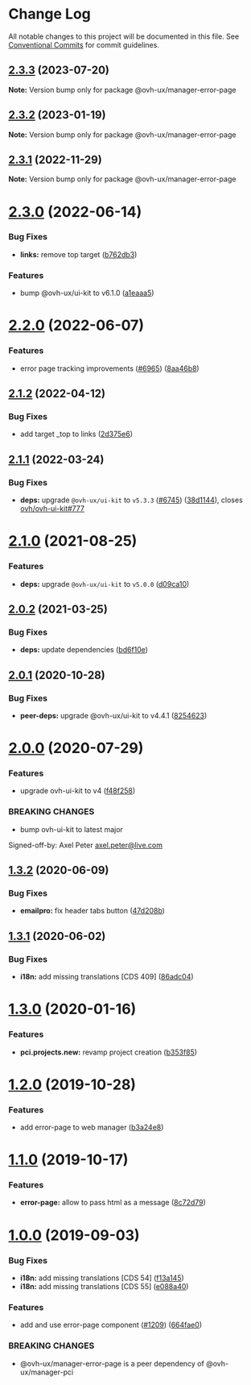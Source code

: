 # Change Log

All notable changes to this project will be documented in this file.
See [Conventional Commits](https://conventionalcommits.org) for commit guidelines.

## [2.3.3](https://github.com/ovh/manager/compare/@ovh-ux/manager-error-page@2.3.2...@ovh-ux/manager-error-page@2.3.3) (2023-07-20)

**Note:** Version bump only for package @ovh-ux/manager-error-page





## [2.3.2](https://github.com/ovh/manager/compare/@ovh-ux/manager-error-page@2.3.1...@ovh-ux/manager-error-page@2.3.2) (2023-01-19)

**Note:** Version bump only for package @ovh-ux/manager-error-page





## [2.3.1](https://github.com/ovh/manager/compare/@ovh-ux/manager-error-page@2.3.0...@ovh-ux/manager-error-page@2.3.1) (2022-11-29)

**Note:** Version bump only for package @ovh-ux/manager-error-page





# [2.3.0](https://github.com/ovh/manager/compare/@ovh-ux/manager-error-page@2.2.0...@ovh-ux/manager-error-page@2.3.0) (2022-06-14)


### Bug Fixes

* **links:** remove top target ([b762db3](https://github.com/ovh/manager/commit/b762db3180629c305b0228a62b1ab15f81c04ca4))


### Features

* bump @ovh-ux/ui-kit to v6.1.0 ([a1eaaa5](https://github.com/ovh/manager/commit/a1eaaa5cb68652d1d600ba02e0d27de557de94e5))



# [2.2.0](https://github.com/ovh/manager/compare/@ovh-ux/manager-error-page@2.1.2...@ovh-ux/manager-error-page@2.2.0) (2022-06-07)


### Features

* error page tracking improvements ([#6965](https://github.com/ovh/manager/issues/6965)) ([8aa46b8](https://github.com/ovh/manager/commit/8aa46b84bae41b995225bddc66015a7fb1c31580))



## [2.1.2](https://github.com/ovh/manager/compare/@ovh-ux/manager-error-page@2.1.1...@ovh-ux/manager-error-page@2.1.2) (2022-04-12)


### Bug Fixes

* add target _top to links ([2d375e6](https://github.com/ovh/manager/commit/2d375e6ac23773f6d4f9780aa3fa8df903692adc))



## [2.1.1](https://github.com/ovh/manager/compare/@ovh-ux/manager-error-page@2.1.0...@ovh-ux/manager-error-page@2.1.1) (2022-03-24)


### Bug Fixes

* **deps:** upgrade `@ovh-ux/ui-kit` to `v5.3.3` ([#6745](https://github.com/ovh/manager/issues/6745)) ([38d1144](https://github.com/ovh/manager/commit/38d11445b3671755758d153a4f4a166c7946705c)), closes [ovh/ovh-ui-kit#777](https://github.com/ovh/ovh-ui-kit/issues/777)



# [2.1.0](https://github.com/ovh/manager/compare/@ovh-ux/manager-error-page@2.0.2...@ovh-ux/manager-error-page@2.1.0) (2021-08-25)


### Features

* **deps:** upgrade `@ovh-ux/ui-kit` to `v5.0.0` ([d09ca10](https://github.com/ovh/manager/commit/d09ca10f4b7ca629e0b2f1fcb59278ea7f309a9e))



## [2.0.2](https://github.com/ovh/manager/compare/@ovh-ux/manager-error-page@2.0.1...@ovh-ux/manager-error-page@2.0.2) (2021-03-25)


### Bug Fixes

* **deps:** update dependencies ([bd6f10e](https://github.com/ovh/manager/commit/bd6f10e1b10a00c19e9600ac2439a48aca7c6a12))



## [2.0.1](https://github.com/ovh/manager/compare/@ovh-ux/manager-error-page@2.0.0...@ovh-ux/manager-error-page@2.0.1) (2020-10-28)


### Bug Fixes

* **peer-deps:** upgrade @ovh-ux/ui-kit to v4.4.1 ([8254623](https://github.com/ovh/manager/commit/82546237336e185ae7d973a1bb2aabddbb50112e))



# [2.0.0](https://github.com/ovh/manager/compare/@ovh-ux/manager-error-page@1.3.2...@ovh-ux/manager-error-page@2.0.0) (2020-07-29)


### Features

* upgrade ovh-ui-kit to v4 ([f48f258](https://github.com/ovh/manager/commit/f48f2587c367b06939c452428c5783c2fb1c1b8d))


### BREAKING CHANGES

* bump ovh-ui-kit to latest major

Signed-off-by: Axel Peter <axel.peter@live.com>



## [1.3.2](https://github.com/ovh/manager/compare/@ovh-ux/manager-error-page@1.3.1...@ovh-ux/manager-error-page@1.3.2) (2020-06-09)


### Bug Fixes

* **emailpro:** fix header tabs button ([47d208b](https://github.com/ovh/manager/commit/47d208b44dcad2fedab44b6771d4da79a80dbfc9))



## [1.3.1](https://github.com/ovh/manager/compare/@ovh-ux/manager-error-page@1.3.0...@ovh-ux/manager-error-page@1.3.1) (2020-06-02)


### Bug Fixes

* **i18n:** add missing translations [CDS 409] ([86adc04](https://github.com/ovh/manager/commit/86adc0469a44a243bb3fb61296b284245a3b1b6e))



# [1.3.0](https://github.com/ovh/manager/compare/@ovh-ux/manager-error-page@1.2.0...@ovh-ux/manager-error-page@1.3.0) (2020-01-16)


### Features

* **pci.projects.new:** revamp project creation ([b353f85](https://github.com/ovh/manager/commit/b353f8593e0038ec6a93eaf0511ceb805370b3aa))



# [1.2.0](https://github.com/ovh/manager/compare/@ovh-ux/manager-error-page@1.1.0...@ovh-ux/manager-error-page@1.2.0) (2019-10-28)


### Features

* add error-page to web manager ([b3a24e8](https://github.com/ovh/manager/commit/b3a24e8e7be584acbf1a5098f8b48fda4a576303))



# [1.1.0](https://github.com/ovh-ux/manager/compare/@ovh-ux/manager-error-page@1.0.0...@ovh-ux/manager-error-page@1.1.0) (2019-10-17)


### Features

* **error-page:** allow to pass html as a message ([8c72d79](https://github.com/ovh-ux/manager/commit/8c72d79))



# [1.0.0](https://github.com/ovh-ux/manager/compare/@ovh-ux/manager-error-page@0.0.0...@ovh-ux/manager-error-page@1.0.0) (2019-09-03)


### Bug Fixes

* **i18n:** add missing translations [CDS 54] ([f13a145](https://github.com/ovh-ux/manager/commit/f13a145))
* **i18n:** add missing translations [CDS 55] ([e088a40](https://github.com/ovh-ux/manager/commit/e088a40))


### Features

* add and use error-page component ([#1209](https://github.com/ovh-ux/manager/issues/1209)) ([664fae0](https://github.com/ovh-ux/manager/commit/664fae0))


### BREAKING CHANGES

* @ovh-ux/manager-error-page is a peer dependency of @ovh-ux/manager-pci
